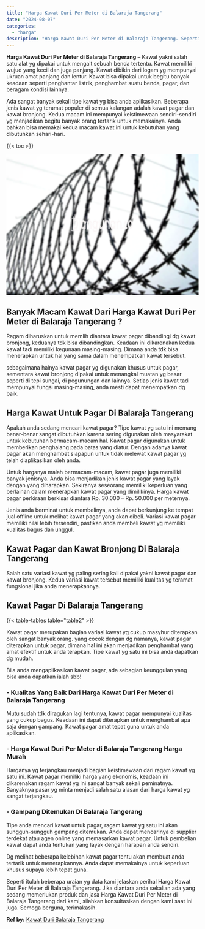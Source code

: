 ```yaml
---
title: "Harga Kawat Duri Per Meter di Balaraja Tangerang"
date: "2024-08-07"
categories: 
  - "harga"
description: "Harga Kawat Duri Per Meter di Balaraja Tangerang. Seperti itulah beberapa uraian yg data kami jelaskan perihal Harga Kawat Duri Per Meter di Balaraja Tangera..."
---
```


**Harga Kawat Duri Per Meter di Balaraja Tangerang** – Kawat yakni salah satu alat yg dipakai untuk mengait sebuah benda tertentu. Kawat memiliki wujud yang kecil dan juga panjang. Kawat dibikin dari logam yg mempunyai ukruan amat panjang dan lentur. Kawat bisa dipakai untuk begitu banyak keadaan seperti penghantar listrik, penghambat suatu benda, pagar, dan beragam kondisi lainnya.

Ada sangat banyak sekali tipe kawat yg bisa anda aplikasikan. Beberapa jenis kawat yg teramat populer di semua kalangan adalah kawat pagar dan kawat bronjong. Kedua macam ini mempunyai keistimewaan sendiri-sendiri yg menjadikan begitu banyak orang tertarik untuk memakainya. Anda bahkan bisa memakai kedua macam kawat ini untuk kebutuhan yang dibutuhkan sehari-hari.

{{< toc >}}

![Harga Kawat Duri Per Meter di Balaraja Tangerang](/images/jual-kawat-murah44.png)

## Banyak Macam Kawat Dari Harga Kawat Duri Per Meter di Balaraja Tangerang ?

Ragam diharuskan untuk memlih diantara kawat pagar dibandingi dg kawat bronjong, keduanya tdk bisa dibandingkan. Keadaan ini dikarenakan kedua kawat tadi memiliki kegunaan masing-masing. Dimana anda tdk bisa menerapkan untuk hal yang sama dalam menempatkan kawat tersebut.

sebagaimana halnya kawat pagar yg digunakan khusus untuk pagar, sementara kawat bronjong dipakai untuk menangkal muatan yg besar seperti di tepi sungai, di pegunungan dan lainnya. Setiap jenis kawat tadi mempunyai fungsi masing-masing, anda mesti dapat menempatkan dg baik.

## Harga Kawat Untuk Pagar Di Balaraja Tangerang

Apakah anda sedang mencari kawat pagar? Tipe kawat yg satu ini memang benar-benar sangat dibutuhkan karena sering digunakan oleh masyarakat untuk kebutuhan bermacam-macam hal. Kawat pagar digunakan untuk memberikan penghalang pada batas yang diatur. Dengan adanya kawat pagar akan menghambat siapapun untuk tidak melewat kawat pagar yg telah diaplikasikan oleh anda.

Untuk harganya malah bermacam-macam, kawat pagar juga memiliki banyak jenisnya. Anda bisa menjadikan jenis kawat pagar yang layak dengan yang diharapkan. Sekiranya seseorang memiliki keperluan yang berlainan dalam menerapkan kawat pagar yang dimilikinya. Harga kawat pagar perkiraan berkisar diantara Rp. 30.000 – Rp. 50.000 per meternya.

Jenis anda berminat untuk membelinya, anda dapat berkunjung ke tempat jual offline untuk melihat kawat pagar yang akan dibeli. Variasi kawat pagar memiliki nilai lebih tersendiri, pastikan anda membeli kawat yg memiliki kualitas bagus dan unggul.

## Kawat Pagar dan Kawat Bronjong Di Balaraja Tangerang

Salah satu variasi kawat yg paling sering kali dipakai yakni kawat pagar dan kawat bronjong. Kedua variasi kawat tersebut memiliki kualitas yg teramat fungsional jika anda menerapkannya.

## Kawat Pagar Di Balaraja Tangerang

{{< table-tables table="table2" >}}

Kawat pagar merupakan bagian variasi kawat yg cukup masyhur diterapkan oleh sangat banyak orang. yang cocok dengan dg namanya, kawat pagar diterapkan untuk pagar, dimana hal ini akan menjadikan penghambat yang amat efektif untuk anda terapkan. Tipe kawat yg satu ini bisa anda dapatkan dg mudah.

Bila anda mengaplikasikan kawat pagar, ada sebagian keunggulan yang bisa anda dapatkan ialah sbb!

### \- Kualitas Yang Baik Dari Harga Kawat Duri Per Meter di Balaraja Tangerang

Mutu sudah tdk diragukan lagi tentunya, kawat pagar mempunyai kualitas yang cukup bagus. Keadaan ini dapat diterapkan untuk menghambat apa saja dengan gampang. Kawat pagar amat tepat guna untuk anda aplikasikan.

### \- Harga Kawat Duri Per Meter di Balaraja Tangerang Harga Murah

Harganya yg terjangkau menjadi bagian keistimewaan dari ragam kawat yg satu ini. Kawat pagar memiliki harga yang ekonomis, keadaan ini dikarenakan ragam kawat yg ini sangat banyak sekali peminatnya. Banyaknya pasar yg minta menjadi salah satu alasan dari harga kawat yg sangat terjangkau.

### \- Gampang Ditemukan Di Balaraja Tangerang

Tipe anda mencari kawat untuk pagar, ragam kawat yg satu ini akan sungguh-sungguh gampang ditemukan. Anda dapat mencarinya di supplier terdekat atau agen online yang memasarkan kawat pagar. Untuk pembelian kawat dapat anda tentukan yang layak dengan harapan anda sendiri.

Dg melihat beberapa kelebihan kawat pagar tentu akan membuat anda tertarik untuk menerapkannya. Anda dapat memakainya untuk keperluan khusus supaya lebih tepat guna.

Seperti itulah beberapa uraian yg data kami jelaskan perihal Harga Kawat Duri Per Meter di Balaraja Tangerang. Jika diantara anda sekalian ada yang sedang memerlukan produk dan jasa Harga Kawat Duri Per Meter di Balaraja Tangerang dari kami, silahkan konsultasikan dengan kami saat ini juga. Semoga berguna, terimakasih.

**Ref by:** [Kawat Duri Balaraja Tangerang](https://id.wikipedia.org/wiki/Kawat)
